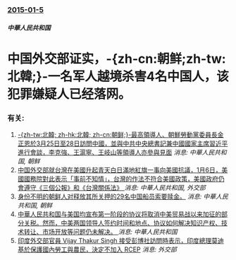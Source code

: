 ### [2015-01-5](/news/2015/01/5/index.md)

##### 中華人民共和国
#  中国外交部证实，-{zh-cn:朝鲜;zh-tw:北韓;}-一名军人越境杀害4名中国人，该犯罪嫌疑人已经落网。




### 有关:

1. [-{zh-tw:北韓; zh-hk:北韓; zh-cn:朝鲜;}-最高領導人、朝鮮勞動黨委員長金正恩於3月25日至28日訪問中國，並與中共中央總書記兼中國國家主席習近平進行會談，李克強、王滬寧、王岐山等領導人亦參與見面](/zh/news/2018/03/25/zh-tw-北韓-zh-hk-北韓-zh-cn-朝鲜-最高領導人-朝鮮勞動黨委員長金正恩於3月25日至28日.md) _消息: 中華人民共和国, 朝鲜_
2. [ 中国外交部就台灣在美國升起青天白日滿地紅旗一事向美國抗議，1月6日，美國國務院對此表示「事前不知情」，台灣的作法不符合美國政策，美國政府仍會遵守《三個公報》和《台灣關係法》 ](/zh/news/2015/01/5/中国外交部就台灣在美國升起青天白日滿地紅旗一事向美國抗議-1月6日-美國國務院對此表示-事前不知情-台灣的作法不符合.md) _消息: 中華人民共和国, 外交部_
3. [ 身份不明的朝鲜人对释放其所关押的29名中国船员索要赎金。](/zh/news/2012/05/17/身份不明的朝鲜人对释放其所关押的29名中国船员索要赎金.md) _消息: 中華人民共和国, 朝鲜_
4. [ 中華人民共和国与美国均宣布第一阶段的协议将取消中美贸易战以来加征的部分关税。然而，中美两国领导人签约时间和地点、协议如何解决知识产权、技术转让、市场开放等问题仍未解决。 ](/zh/news/2019/11/7/中華人民共和国与美国均宣布第一阶段的协议将取消中美贸易战以来加征的部分关税-然而-中美两国领导人签约时间和地点-协议如.md) _消息: 中華人民共和国_
5. [印度外交部官員 Vijay Thakur Singh 接受彭博社訪問時表示，印度總理莫迪基於保護國內勞工與農民，決定不加入 RCEP](/zh/news/2019/11/4/印度外交部官員-Vijay-Thakur-Singh-接受彭博社訪問時表示-印度總理莫迪基於保護國內勞工與農民-決定不加.md) _消息: 外交部_
